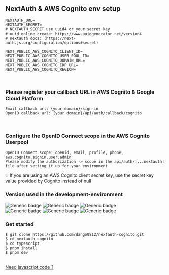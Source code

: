 <br />

## NextAuth & AWS Cognito env setup
```
NEXTAUTH_URL=
NEXTAUTH_SECRET=
# NEXTAUTH_SECRET use uuid4 or your secret key
# uuid online create: https://www.uuidgenerator.net/version4
# nextauth docs: (https://next-auth.js.org/configuration/options#secret)

NEXT_PUBLIC_AWS_COGNITO_CLIENT_ID=
NEXT_PUBLIC_AWS_COGNITO_USER_POOL_ID=
NEXT_PUBLIC_AWS_COGNITO_DOMAIN_URL=
NEXT_PUBLIC_AWS_COGNITO_IDP_URL=
NEXT_PUBLIC_AWS_COGNITO_REGION=
```
<br/>

### Please register your callback URL in AWS Cognito & Google Cloud Platform
```
Email callback url: {your domain}/sign-in
OpenID callback url: {your domain}/api/auth/callback/cognito
```
<br/>

### Configure the OpenID Connect scope in the AWS Cognito Userpool
```
OpenID Connect scope: openid, email, profile, phone, aws.cognito.signin.user.admin
Please modify the authorization -> scope in the api/auth/[...nextauth] file after setting it up for your environment
```
💡 If you are using an AWS Cognito client secret key, use the secret key value provided by Cognito instead of null
<br/>

### Version used in the development-environment
![Generic badge](https://img.shields.io/badge/next.js-14.2.7-brightgreen.svg) ![Generic badge](https://img.shields.io/badge/next--auth-4.25.5-red.svg) ![Generic badge](https://img.shields.io/badge/aws--sdk--cognito--provider-3.521.0-orange.svg)<br/>
![Generic badge](https://img.shields.io/badge/tailwindcss-3.4.1-lightgrey.svg) ![Generic badge](https://img.shields.io/badge/eslint-^8-lightgrey.svg) ![Generic badge](https://img.shields.io/badge/typescript-^5-lightgrey.svg)
<br/>

### Get started
```
$ git clone https://github.com/dango0812/nextauth-cognito.git
$ cd nextauth-cognito
$ cd typescript
$ pnpm install
$ pnpm dev
```
<br/>

<a href="https://github.com/dango0812/nextauth-cognito/tree/main/javascript" target="_blank">
  Need javascript code ?
</a>
